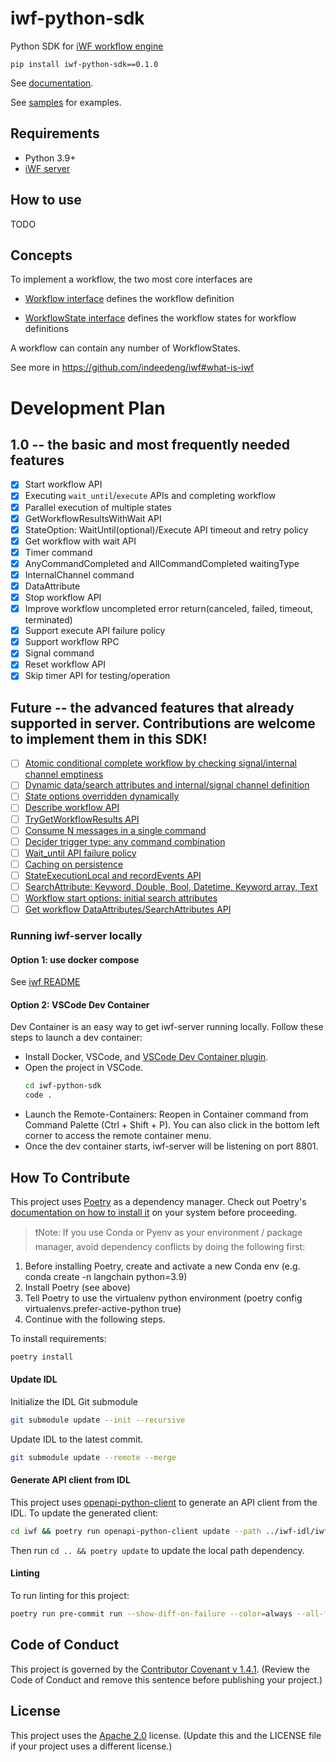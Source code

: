 
# iwf-python-sdk

Python SDK for [iWF workflow engine](https://github.com/indeedeng/iwf)

```
pip install iwf-python-sdk==0.1.0
```

See [documentation](https://github.com/indeedeng/iwf#what-is-iwf).

See [samples](https://github.com/indeedeng/iwf-python-samples) for examples. 

## Requirements

- Python 3.9+
- [iWF server](https://github.com/indeedeng/iwf#using-docker-image--docker-compose)

## How to use

TODO

## Concepts

To implement a workflow, the two most core interfaces are

* [Workflow interface](https://github.com/indeedeng/iwf-python-sdk/blob/main/iwf/workflow.py)
  defines the workflow definition

* [WorkflowState interface](https://github.com/indeedeng/iwf-python-sdk/blob/main/iwf/workflow_state.py)
  defines the workflow states for workflow definitions

A workflow can contain any number of WorkflowStates.

See more in https://github.com/indeedeng/iwf#what-is-iwf


# Development Plan

## 1.0 -- the basic and most frequently needed features
- [x] Start workflow API
- [x] Executing `wait_until`/`execute` APIs and completing workflow
- [x] Parallel execution of multiple states
- [x] GetWorkflowResultsWithWait API
- [x] StateOption: WaitUntil(optional)/Execute API timeout and retry policy
- [x] Get workflow with wait API
- [x] Timer command
- [x] AnyCommandCompleted and AllCommandCompleted waitingType
- [x] InternalChannel command
- [x] DataAttribute
- [x] Stop workflow API
- [x] Improve workflow uncompleted error return(canceled, failed, timeout, terminated)
- [x] Support execute API failure policy
- [x] Support workflow RPC
- [x] Signal command
- [x] Reset workflow API
- [x] Skip timer API for testing/operation

## Future -- the advanced features that already supported in server. Contributions are welcome to implement them in this SDK!
- [ ] [Atomic conditional complete workflow by checking signal/internal channel emptiness](https://github.com/indeedeng/iwf-python-sdk/issues/19)
- [ ] [Dynamic data/search attributes and internal/signal channel definition](https://github.com/indeedeng/iwf-python-sdk/issues/20)
- [ ] [State options overridden dynamically](https://github.com/indeedeng/iwf-python-sdk/issues/21)
- [ ] [Describe workflow API](https://github.com/indeedeng/iwf-python-sdk/issues/22)
- [ ] [TryGetWorkflowResults API](https://github.com/indeedeng/iwf-python-sdk/issues/23)
- [ ] [Consume N messages in a single command](https://github.com/indeedeng/iwf-python-sdk/issues/24)
- [ ] [Decider trigger type: any command combination](https://github.com/indeedeng/iwf-python-sdk/issues/25)
- [ ] [Wait_until API failure policy](https://github.com/indeedeng/iwf-python-sdk/issues/26)
- [ ] [Caching on persistence](https://github.com/indeedeng/iwf-python-sdk/issues/27)
- [ ] [StateExecutionLocal and recordEvents API](https://github.com/indeedeng/iwf-python-sdk/issues/28)
- [ ] [SearchAttribute: Keyword, Double, Bool, Datetime, Keyword array, Text](https://github.com/indeedeng/iwf-python-sdk/issues/29)
- [ ] [Workflow start options: initial search attributes](https://github.com/indeedeng/iwf-python-sdk/issues/30)
- [ ] [Get workflow DataAttributes/SearchAttributes API](https://github.com/indeedeng/iwf-python-sdk/issues/31)

### Running iwf-server locally

#### Option 1: use docker compose
See [iwf README](https://github.com/indeedeng/iwf#using-docker-image--docker-compose)

#### Option 2: VSCode Dev Container

Dev Container is an easy way to get iwf-server running locally. Follow these steps to launch a dev container:
- Install Docker, VSCode, and [VSCode Dev Container plugin](https://marketplace.visualstudio.com/items?itemName=ms-vscode-remote.remote-containers).
- Open the project in VSCode.
    ```bash
    cd iwf-python-sdk
    code .
    ```
- Launch the Remote-Containers: Reopen in Container command from Command Palette (Ctrl + Shift + P). You can also click in the bottom left corner to access the remote container menu.
- Once the dev container starts, iwf-server will be listening on port 8801.

## How To Contribute

This project uses [Poetry](https://python-poetry.org/) as a dependency manager. Check out Poetry's [documentation on how to install it](https://python-poetry.org/docs/#installing-with-the-official-installer) on your system before proceeding.

> ❗Note: If you use Conda or Pyenv as your environment / package manager, avoid dependency conflicts by doing the following first:
1. Before installing Poetry, create and activate a new Conda env (e.g. conda create -n langchain python=3.9)
2. Install Poetry (see above)
3. Tell Poetry to use the virtualenv python environment (poetry config virtualenvs.prefer-active-python true)
4. Continue with the following steps.

To install requirements:

```bash
poetry install
```

#### Update IDL
Initialize the IDL Git submodule
```bash
git submodule update --init --recursive
```

Update IDL to the latest commit.
```bash
git submodule update --remote --merge
```

#### Generate API client from IDL

This project uses [openapi-python-client](https://github.com/openapi-generators/openapi-python-client) to generate an API client from the IDL. To update the generated client:

```bash
cd iwf && poetry run openapi-python-client update --path ../iwf-idl/iwf-sdk.yaml --config .openapi-python-client-config.yam
```

Then run `cd .. && poetry update` to update the local path dependency.
#### Linting

To run linting for this project:

```bash
poetry run pre-commit run --show-diff-on-failure --color=always --all-files
```

## Code of Conduct
This project is governed by the [Contributor Covenant v 1.4.1](CODE_OF_CONDUCT.md). (Review the Code of Conduct and remove this sentence before publishing your project.)

## License
This project uses the [Apache 2.0](LICENSE) license. (Update this and the LICENSE file if your project uses a different license.)
